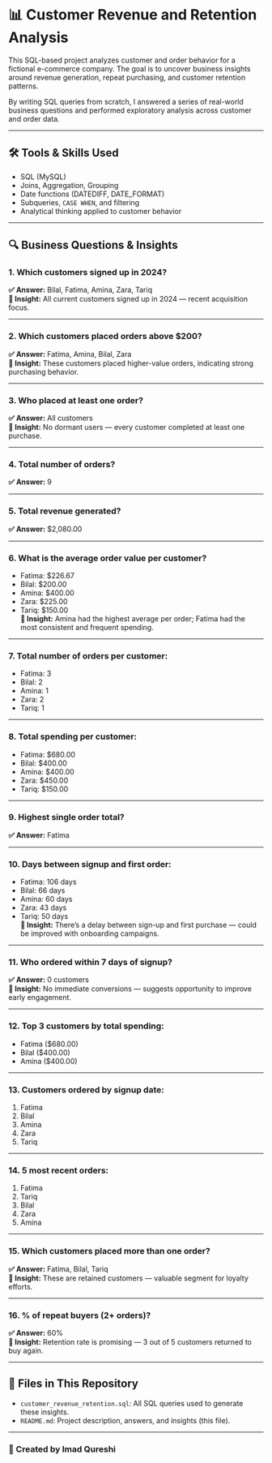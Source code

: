 # 📊 Customer Revenue and Retention Analysis

This SQL-based project analyzes customer and order behavior for a fictional e-commerce company. The goal is to uncover business insights around revenue generation, repeat purchasing, and customer retention patterns.

By writing SQL queries from scratch, I answered a series of real-world business questions and performed exploratory analysis across customer and order data.

---

## 🛠 Tools & Skills Used

- SQL (MySQL)
- Joins, Aggregation, Grouping
- Date functions (DATEDIFF, DATE_FORMAT)
- Subqueries, `CASE WHEN`, and filtering
- Analytical thinking applied to customer behavior

---

## 🔍 Business Questions & Insights

### 1. Which customers signed up in 2024?
**✅ Answer:** Bilal, Fatima, Amina, Zara, Tariq  
**📝 Insight:** All current customers signed up in 2024 — recent acquisition focus.

---

### 2. Which customers placed orders above $200?
**✅ Answer:** Fatima, Amina, Bilal, Zara  
**📝 Insight:** These customers placed higher-value orders, indicating strong purchasing behavior.

---

### 3. Who placed at least one order?
**✅ Answer:** All customers  
**📝 Insight:** No dormant users — every customer completed at least one purchase.

---

### 4. Total number of orders?
**✅ Answer:** 9

---

### 5. Total revenue generated?
**✅ Answer:** $2,080.00

---

### 6. What is the average order value per customer?
- Fatima: $226.67  
- Bilal: $200.00  
- Amina: $400.00  
- Zara: $225.00  
- Tariq: $150.00  
**📝 Insight:** Amina had the highest average per order; Fatima had the most consistent and frequent spending.

---

### 7. Total number of orders per customer:
- Fatima: 3  
- Bilal: 2  
- Amina: 1  
- Zara: 2  
- Tariq: 1  

---

### 8. Total spending per customer:
- Fatima: $680.00  
- Bilal: $400.00  
- Amina: $400.00  
- Zara: $450.00  
- Tariq: $150.00  

---

### 9. Highest single order total?
**✅ Answer:** Fatima

---

### 10. Days between signup and first order:
- Fatima: 106 days  
- Bilal: 66 days  
- Amina: 60 days  
- Zara: 43 days  
- Tariq: 50 days  
**📝 Insight:** There’s a delay between sign-up and first purchase — could be improved with onboarding campaigns.

---

### 11. Who ordered within 7 days of signup?
**✅ Answer:** 0 customers  
**📝 Insight:** No immediate conversions — suggests opportunity to improve early engagement.

---

### 12. Top 3 customers by total spending:
- Fatima ($680.00)  
- Bilal ($400.00)  
- Amina ($400.00)  

---

### 13. Customers ordered by signup date:
1. Fatima  
2. Bilal  
3. Amina  
4. Zara  
5. Tariq

---

### 14. 5 most recent orders:
1. Fatima  
2. Tariq  
3. Bilal  
4. Zara  
5. Amina  

---

### 15. Which customers placed more than one order?
**✅ Answer:** Fatima, Bilal, Tariq  
**📝 Insight:** These are retained customers — valuable segment for loyalty efforts.

---

### 16. % of repeat buyers (2+ orders)?
**✅ Answer:** 60%  
**📝 Insight:** Retention rate is promising — 3 out of 5 customers returned to buy again.

---

## 📁 Files in This Repository
- `customer_revenue_retention.sql`: All SQL queries used to generate these insights.
- `README.md`: Project description, answers, and insights (this file).

---

### 🚀 Created by Imad Qureshi
